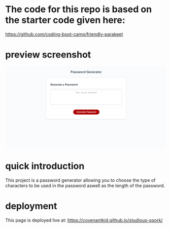 # The code for this repo is based on the starter code given here: 
 https://github.com/coding-boot-camp/friendly-parakeet

# preview screenshot
![password generator screenshot](assets/screenshot.PNG)

# quick introduction
This project is a password generator allowing you to choose the type of characters to be used in the password
aswell as the length of the password. 

# deployment
This page is deployed live at:
https://covenantkid.github.io/studious-spork/
